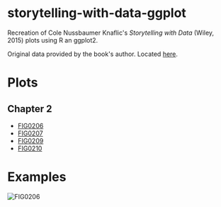 # storytelling-with-data-ggplot
Recreation of Cole Nussbaumer Knaflic's _Storytelling with Data_ (Wiley, 2015) plots using R an ggplot2. 

Original data provided by the book's author. Located [here](http://www.storytellingwithdata.com/book/downloads).

# Plots
## Chapter 2

* [FIG0206](https://raw.githubusercontent.com/adamribaudo/storytelling-with-data-ggplot/master/plot%20output/FIG0206.png)
* [FIG0207](https://raw.githubusercontent.com/adamribaudo/storytelling-with-data-ggplot/master/plot%20output/FIG0207.png)
* [FIG0209](https://raw.githubusercontent.com/adamribaudo/storytelling-with-data-ggplot/master/plot%20output/FIG0209.png)
* [FIG0210](https://raw.githubusercontent.com/adamribaudo/storytelling-with-data-ggplot/master/plot%20output/FIG0210.png)

# Examples

![FIG0206](https://raw.githubusercontent.com/adamribaudo/storytelling-with-data-ggplot/master/plot%20output/FIG0206.png)
